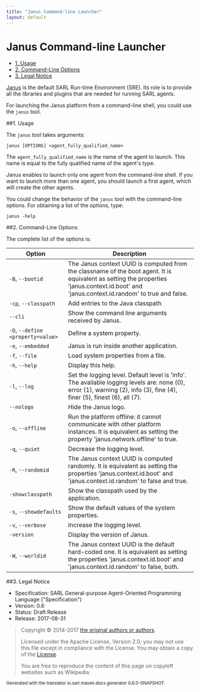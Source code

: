 ```yaml
---
title: "Janus Command-line Launcher"
layout: default
---
```


# Janus Command-line Launcher


<ul class="page_outline" id="page_outline">

<li><a href="#1-usage">1. Usage</a></li>
<li><a href="#2-command-line-options">2. Command-Line Options</a></li>
<li><a href="#3-legal-notice">3. Legal Notice</a></li>

</ul>




[Janus](http://www.janusproject.io) is the default SARL Run-time Environment (SRE).
Its role is to provide all the libraries and plugins that are needed for running SARL agents.

For launching the Janus platform from a command-line shell, you could use the `janus` tool.

##1. Usage

The `janus` tool takes arguments:


	janus [OPTIONS] <agent_fully_qualified_name>


The `agent_fully_qualified_name` is the name of the agent to launch. This name is equal to the
fully qualified name of the agent's type.

<note>Janus enables to launch only one agent from the command-line shell. If you want to launch
more than one agent, you should launch a first agent, which will create the other agents.</note>

You could change the behavior of the `janus` tool with the command-line options.
For obtaining a list of the options, type:

	janus -help


##2. Command-Line Options

The complete list of the options is:



| Option | Description |
| ------ | ----------- |
| `-B`, `--bootid` | The Janus context UUID is computed from the classname of the boot agent. It is equivalent as setting the properties 'janus.context.id.boot' and 'janus.context.id.random' to true and false. |
| `-cp`, `--classpath` | Add entries to the Java classpath |
| `--cli` | Show the command line arguments received by Janus. |
| `-D`, `--define <property=value>` | Define a system property. |
| `-e`, `--embedded` | Janus is run inside another application. |
| `-f`, `--file` | Load system properties from a file. |
| `-h`, `--help` | Display this help. |
| `-l`, `--log` | Set the logging level. Default level is 'info'. The available logging levels are: none (0), error (1), warning (2), info (3), fine (4), finer (5), finest (6), all (7). |
| `--nologo` | Hide the Janus logo. |
| `-o`, `--offline` | Run the platform offline: it cannot communicate with other platform instances. It is equivalent as setting the property 'janus.network.offline' to true. |
| `-q`, `--quiet` | Decrease the logging level. |
| `-R`, `--randomid` | The Janus context UUID is computed randomly. It is equivalent as setting the properties 'janus.context.id.boot' and 'janus.context.id.random' to false and true. |
| `-showclasspath` | Show the classpath used by the application. |
| `-s`, `--showdefaults` | Show the default values of the system properties. |
| `-v`, `--verbose` | Increase the logging level. |
| `-version` | Display the version of Janus. |
| `-W`, `--worldid` | The Janus context UUID is the default hard-coded one. It is equivalent as setting the properties 'janus.context.id.boot' and 'janus.context.id.random' to false, both. |





##3. Legal Notice

* Specification: SARL General-purpose Agent-Oriented Programming Language ("Specification")
* Version: 0.6
* Status: Draft Release
* Release: 2017-08-31

> Copyright &copy; 2014-2017 [the original authors or authors](http://www.sarl.io/about/index.html).
>
> Licensed under the Apache License, Version 2.0;
> you may not use this file except in compliance with the License.
> You may obtain a copy of the [License](http://www.apache.org/licenses/LICENSE-2.0).
>
> You are free to reproduce the content of this page on copyleft websites such as Wikipedia.

<small>Generated with the translator io.sarl.maven.docs.generator 0.6.0-SNAPSHOT.</small>